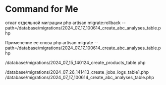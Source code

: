 # Command for Me

откат отдельной миграции
php artisan migrate:rollback --path=/database/migrations/2024_07_17_100614_create_abc_analyses_table.php

Применение ее снова
php artisan migrate --path=/database/migrations/2024_07_17_100614_create_abc_analyses_table.php


/database/migrations/2024_07_15_140124_create_products_table.php


/database/migrations/2024_07_26_141413_create_jobs_logs_table1.php
/database/migrations/2024_07_17_100614_create_abc_analyses_table.php
